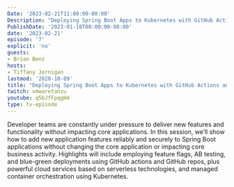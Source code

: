 ```yaml
---
Date: '2023-02-21T11:00:00-08:00'
Description: "Deploying Spring Boot Apps to Kubernetes with GitHub Actions and Feature Flags"
PublishDate: '2023-01-18T00:00:00-08:00'
date: '2023-02-21'
episode: '7'
explicit: 'no'
guests:
- Brian Benz
hosts:
- Tiffany Jernigan
lastmod: '2020-10-09'
title: "Deploying Spring Boot Apps to Kubernetes with GitHub Actions and Feature Flags"
twitch: vmwaretanzu
youtube: q5bJfFpqgH4
type: tv-episode
---
```


Developer teams are constantly under pressure to deliver new features and functionality without impacting core applications. In this session, we’ll show how to add new application features reliably and securely to Spring Boot applications without changing the core application or impacting core business activity.  Highlights will include employing feature flags, AB testing, and blue-green deployments using GitHub actions and GitHub repos, plus powerful cloud services based on serverless technologies, and managed container orchestration using Kubernetes.
